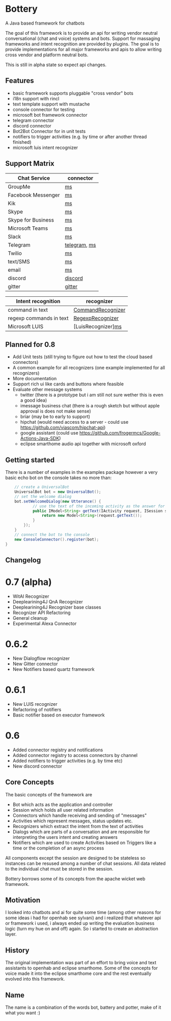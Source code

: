 # Bottery
A Java based framework for chatbots

The goal of this framework is to provide an api for writing vendor neutral conversational (chat and voice) systems and bots. 
Support for massaging  frameworks and intent recognition are provided by plugins. The goal is to provide implementations for all 
major frameworks and apis to allow writing cross vendor and platform neutral bots. 

This is still in alpha state so expect api changes.


## Features
- basic framework supports pluggable "cross vendor" bots
- i18n support with rincl
- text template support with mustache
- console connector for testing
- microsoft bot framework connector
- telegram connector
- discord connector
- Bot2Bot Connector for in unit tests
- notifiers to trigger activities (e.g. by time or after another thread finished)
- microsoft luis intent recognizer



## Support Matrix

| Chat Service                                     | connector |
|--------------------------------------------------|----|
| GroupMe                                          | [ms](https://github.com/hkuhn42/bottery/tree/master/bottery.connector.ms) |
| Facebook Messenger                               | [ms](https://github.com/hkuhn42/bottery/tree/master/bottery.connector.ms) |
| Kik                                              | [ms](https://github.com/hkuhn42/bottery/tree/master/bottery.connector.ms) |
| Skype                                            | [ms](https://github.com/hkuhn42/bottery/tree/master/bottery.connector.ms) |
| Skype for Business                               | [ms](https://github.com/hkuhn42/bottery/tree/master/bottery.connector.ms) |
| Microsoft Teams                                  | [ms](https://github.com/hkuhn42/bottery/tree/master/bottery.connector.ms) |
| Slack                                            | [ms](https://github.com/hkuhn42/bottery/tree/master/bottery.connector.ms) |
| Telegram                                         | [telegram](https://github.com/hkuhn42/bottery/tree/master/bottery.connector.telegram), [ms](https://github.com/hkuhn42/bottery/tree/master/bottery.connector.ms) |´
| Twilio                                           | [ms](https://github.com/hkuhn42/bottery/tree/master/bottery.connector.ms) |
| text/SMS                                         | [ms](https://github.com/hkuhn42/bottery/tree/master/bottery.connector.ms) |
| email                                            | [ms](https://github.com/hkuhn42/bottery/tree/master/bottery.connector.ms) |
| discord                                          | [discord](https://github.com/hkuhn42/bottery/tree/master/bottery.connector.discord) |
| gitter                                           | [gitter](https://github.com/hkuhn42/bottery/tree/master/bottery.connector.gitter) |

| Intent recognition                               | recognizer |
|--------------------------------------------------|----|
| command in text                                  | [CommandRecognizer](https://github.com/hkuhn42/bottery/tree/master/bottery.core/rocks/bottery/bot/recognizers) |
| regexp commands in text                          | [RegexpRecognizer](https://github.com/hkuhn42/bottery/tree/master/bottery.core/rocks/bottery/bot/recognizers) |
| Microsoft LUIS                                   | [LuisRecognizer][ms](https://github.com/hkuhn42/bottery/tree/master/bottery.recognizer.luis) | 

## Planned for 0.8
- Add Unit tests (still  trying to figure out how to test the cloud based connectors)
- A common example for all recognizers (one example implemented for all recognizers)
- More documentation
- Support rich ui like cards and buttons where feasible
- Evaluate other message systems
  - twitter (there is a prototype but i am still not sure wether this is even a good idea)
  - imessage business chat (there is a rough sketch but without apple approval is does not make sense)
  - briar (may be to early to support) 
  - hipchat (would need access to a server - could use https://github.com/viascom/hipchat-api)
  - google assistant (could use https://github.com/frogermcs/Google-Actions-Java-SDK)
  - eclipse smarthome audio api together with microsoft oxford
 

## Getting started

There is a number of examples in the examples package however a very basic echo bot on the console takes no more than:

```java
    // create a UniversalBot
    UniversalBot bot = new UniversalBot();
    // set the welcome dialog 
    bot.setWelcomeDialog(new Utterance() {
            // use the text of the incoming activity as the answer for the response
            public IModel<String> getText(IActivity request, ISession session) {
                return new Model<String>(request.getText());
            }
        });
    }
    // connect the bot to the console
    new ConsoleConnector().register(bot);
}
```

## Changelog

# 0.7 (alpha)
- WitAI Recognizer
- Deeplearining4J QnA Recognizer
- Deeplearining4J Recognizer base classes
- Recognizer API Refactoring 
- General cleanup
- Experimental Alexa Connector

# 0.6.2
- New Dialogflow recognizer
- New Gitter connector
- New Notifiers based quartz framework

# 0.6.1
- New LUIS recognizer
- Refactoring of notifiers
- Basic  notifier based on executor framework

# 0.6
- Added connector registry and notifications
- Added connector registry to access connectors by channel
- Added notifiers to trigger activities (e.g. by time etc)
- New discord connector




## Core Concepts
The basic concepts of the framework are 
- Bot which acts as the application and controller
- Session which holds all user related information
- Connectors which handle receiving and sending of "messages"
- Activities which represent messages, status updates etc.
- Recognizers which extract the intent from the text of activities
- Dialogs which are parts of a conversation and are responsible for interpreting the users intent and creating answers
- Notifiers which are used to create Activities based on Triggers like a time or the completion of an async process 

All components except the session are designed to be stateless so instances can be resused among a number of chat sessions. All data related to the individual chat must be stored in the session.


Bottery borrows some of its concepts from the apache wicket web framework. 

## Motivation

I looked into chatbots and ai for quite some time (among other reasons for some ideas i had for openhab see sylvani) and 
i realized that whatever api or framework i used,  i always ended up writing the evaluation business logic (turn my hue 
on and off) again. So i started to create an abstraction layer.   

## History
The original implementation was part of an effort to bring voice and text assistants to openhab and eclipse smarthome.
Some of the concepts for voice made it into the eclipse smarthome core and the rest eventually evolved into this framework.

## Name
The name is a combination of the words bot, battery and potter, make of it what you want :)

